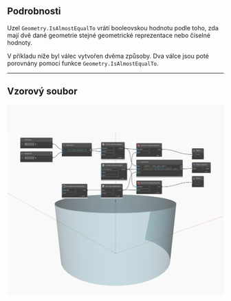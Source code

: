 ## Podrobnosti
Uzel `Geometry.IsAlmostEqualTo` vrátí booleovskou hodnotu podle toho, zda mají dvě dané geometrie stejné geometrické reprezentace nebo číselné hodnoty.

V příkladu níže byl válec vytvořen dvěma způsoby. Dva válce jsou poté porovnány pomocí funkce `Geometry.IsAlmostEqualTo`.
___
## Vzorový soubor

![Geometry.IsAlmostEqualTo](./Autodesk.DesignScript.Geometry.Geometry.IsAlmostEqualTo_img.jpg)
